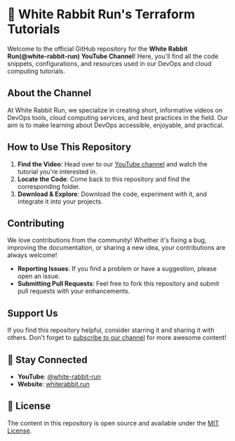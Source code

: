 # 🐇 White Rabbit Run's Terraform Tutorials

Welcome to the official GitHub repository for the **White Rabbit Run(@white-rabbit-run) YouTube Channel**! Here, you'll find all the code snippets, configurations, and resources used in our DevOps and cloud computing tutorials. 

## About the Channel

At White Rabbit Run, we specialize in creating short, informative videos on DevOps tools, cloud computing services, and best practices in the field. Our aim is to make learning about DevOps accessible, enjoyable, and practical.

## How to Use This Repository

1. **Find the Video**: Head over to our [YouTube channel](https://www.youtube.com/channel/UCw7KyulneS9kPivAwA418zA) and watch the tutorial you're interested in.
2. **Locate the Code**: Come back to this repository and find the corresponding folder.
3. **Download & Explore**: Download the code, experiment with it, and integrate it into your projects.

## Contributing

We love contributions from the community! Whether it's fixing a bug, improving the documentation, or sharing a new idea, your contributions are always welcome!

- **Reporting Issues**: If you find a problem or have a suggestion, please open an issue.
- **Submitting Pull Requests**: Feel free to fork this repository and submit pull requests with your enhancements.

## Support Us

If you find this repository helpful, consider starring it and sharing it with others. Don't forget to [subscribe to our channel](https://www.youtube.com/channel/UCw7KyulneS9kPivAwA418zA) for more awesome content!

## 🔗 Stay Connected

- **YouTube**: [@white-rabbit-run](https://www.youtube.com/channel/UCw7KyulneS9kPivAwA418zA)
- **Website**: [whiterabbit.run](https://whiterabbit.run)

## 📝 License

The content in this repository is open source and available under the [MIT License](LICENSE).
